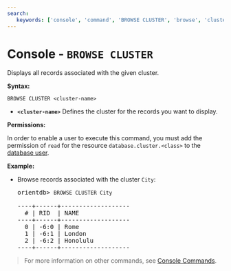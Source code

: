 ```yaml
---
search: 
   keywords: ['console', 'command', 'BROWSE CLUSTER', 'browse', 'cluster']
---
```


<!-- proofread 2015-01-07 SAM -->

# Console - `BROWSE CLUSTER`

Displays all records associated with the given cluster.

**Syntax:**

```
BROWSE CLUSTER <cluster-name>
```

- **`<cluster-name>`** Defines the cluster for the records you want to display.

**Permissions:**

In order to enable a user to execute this command, you must add the permission of `read` for the resource `database.cluster.<class>` to the [database user](../security/Database-Security.md#users).

**Example:**

- Browse records associated with the cluster `City`:

  <pre>
  orientdb> <code class="lang-sql userinput">BROWSE CLUSTER City</code>

  ----+------+-------------------
    # | RID  | NAME
  ----+------+-------------------
    0 | -6:0 | Rome
    1 | -6:1 | London
    2 | -6:2 | Honolulu
  ----+------+-------------------
  </pre>

>For more information on other commands, see [Console Commands](Console-Commands.md).

